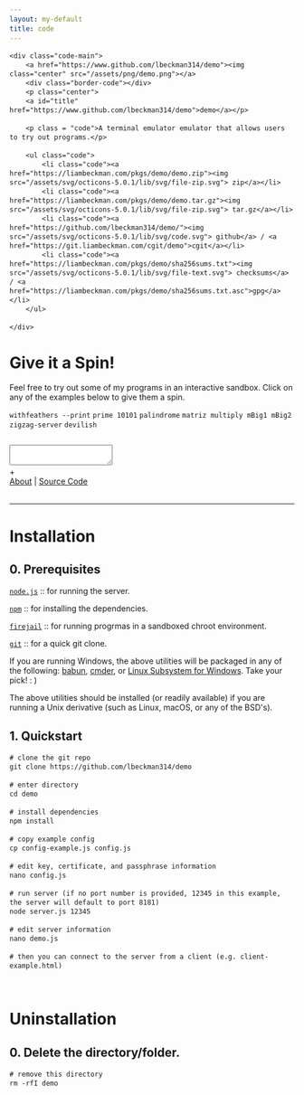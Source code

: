 ```yaml
---
layout: my-default
title: code
---
```


<div class="container">

    <div class="code-main">
        <a href="https://www.github.com/lbeckman314/demo"><img class="center" src="/assets/png/demo.png"></a>
        <div class="border-code"></div>
        <p class="center">
        <a id="title" href="https://www.github.com/lbeckman314/demo">demo</a></p>

        <p class = "code">A terminal emulator emulator that allows users to try out programs.</p>

        <ul class="code">
            <li class="code"><a href="https://liambeckman.com/pkgs/demo/demo.zip"><img src="/assets/svg/octicons-5.0.1/lib/svg/file-zip.svg"> zip</a></li>
            <li class="code"><a href="https://liambeckman.com/pkgs/demo/demo.tar.gz"><img src="/assets/svg/octicons-5.0.1/lib/svg/file-zip.svg"> tar.gz</a></li>
            <li class="code"><a href="https://github.com/lbeckman314/demo/"><img src="/assets/svg/octicons-5.0.1/lib/svg/code.svg"> github</a> / <a href="https://git.liambeckman.com/cgit/demo">cgit</a></li>
            <li class="code"><a href="https://liambeckman.com/pkgs/demo/sha256sums.txt"><img src="/assets/svg/octicons-5.0.1/lib/svg/file-text.svg"> checksums</a> / <a href="https://liambeckman.com/pkgs/demo/sha256sums.txt.asc">gpg</a></li>
        </ul>

    </div>


</div>



# Give it a Spin!

Feel free to try out some of my programs in an interactive sandbox. Click on any of the examples below to give them a spin.

<div class="demo-examples-container">
    <code class="demo-examples">withfeathers --print</code>
    <code class="demo-examples">prime 10101</code>
    <code class="demo-examples">palindrome</code>
    <code class="demo-examples">matriz multiply mBig1 mBig2</code>
    <code class="demo-examples">zigzag-server</code>
    <code class="demo-examples">devilish</code>
</div>

<pre id="info"></pre>
<div id="terminal">
    <textarea class="terminals"></textarea>
</div>
<script src="/assets/js/demo.js"></script>
<script type="text/javascript">MYLIBRARY.init(["prime 10101"]);</script>

<div id="button-container">
    <span id="duplicate-terminal">+</span>
    <div class="what-is-this">
        <a href="/code/demo">About</a>
        |
        <a href="https://github.com/lbeckman314/demo">Source Code</a>
    </div>
</div>

<br />
<hr />

# Installation

<h2 class="code">0. Prerequisites</h2>

[`node.js`](https://nodejs.org/en/) :: for running the server.

[`npm`](https://www.npmjs.com/) :: for installing the dependencies.

[`firejail`](https://firejail.wordpress.com/) :: for running progrmas in a sandboxed chroot environment.

[`git`](https://git-scm.com/) :: for a quick git clone.

If you are running Windows, the above utilities will be packaged in any of the following: [babun](https://babun.github.io/), [cmder](http://cmder.net/), or [Linux Subsystem for Windows](https://docs.microsoft.com/en-us/windows/wsl/install-win10). Take your pick! : )

The above utilities should be installed (or readily available) if you are running a Unix derivative (such as Linux, macOS, or any of the BSD's).

<h2 class="code">1. Quickstart</h2>

```shell
# clone the git repo
git clone https://github.com/lbeckman314/demo

# enter directory
cd demo

# install dependencies
npm install

# copy example config
cp config-example.js config.js

# edit key, certificate, and passphrase information
nano config.js

# run server (if no port number is provided, 12345 in this example, the server will default to port 8181)
node server.js 12345

# edit server information
nano demo.js

# then you can connect to the server from a client (e.g. client-example.html) 
```

<br />

# Uninstallation

<h2 class="code">0. Delete the directory/folder.</h2>

```shell
# remove this directory
rm -rfI demo
```

